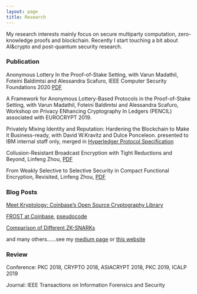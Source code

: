 ```yaml
---
layout: page
title: Research
---
```


My research interests mainly focus on secure multiparty computation, zero-knowledge proofs and blockchain. 
Recently I start touching a bit about AI&crypto and post-quantum security research. 

### Publication

Anonymous Lottery In the Proof-of-Stake Setting, with Varun Madathil, Foteini Baldimtsi and Alessandra Scafuro, IEEE Computer Security Foundations 2020 [PDF](https://eprint.iacr.org/2020/533.pdf)

A Framework for Anonymous Lottery-Based Protocols in the Proof-of-Stake Setting, with Varun Madathil, Foteini Baldimtsi and Alessandra Scafuro, Workshop on Privacy ENhancing Cryptography In Ledgers (PENCIL) associated with EUROCRYPT 2019. 

Privately Mixing Identity and Reputation: Hardening the Blockchain to Make it Business-ready, with David W.Kravitz and Dulce Ponceleon. presented to IBM internal staff only, merged in [Hyperledger Protocol Specification](https://openblockchain.readthedocs.io/en/latest/protocol-spec/) 

Collusion-Resistant Broadcast Encryption with Tight Reductions and Beyond, Linfeng Zhou, [PDF](https://eprint.iacr.org/2016/953) 

From Weakly Selective to Selective Security in Compact Functional Encryption, Revisited, Linfeng Zhou, [PDF](https://eprint.iacr.org/2016/848.pdf) 

### Blog Posts
[Meet Kryptology: Coinbase’s Open Source Cryptography Library](https://www.cryptohopper.com/news/meet-kryptology-coinbase-s-open-source-cryptography-library-4992)

[FROST at Coinbase](https://medium.com/the-coinbase-blog/frost-flexible-round-optimized-schnorr-threshold-signatures-b2e950164ee1), [pseudocode](https://github.com/coinbase/kryptology/blob/master/docs/FROST_pseudocode_for_Coinbase_v2.pdf) 

[Comparison of Different ZK-SNARKs](https://medium.com/@daniel.linfeng.zhou/comparison-of-different-zk-snarks-3f3ac7dd8a4a) 

and many others......see my [medium page](https://medium.com/@daniel.linfeng.zhou) or [this website](https://lfzkoala.github.io/)

### Review

Conference: PKC 2018, CRYPTO 2018, ASIACRYPT 2018, PKC 2019, ICALP 2019 

Journal: IEEE Transactions on Information Forensics and Security 


